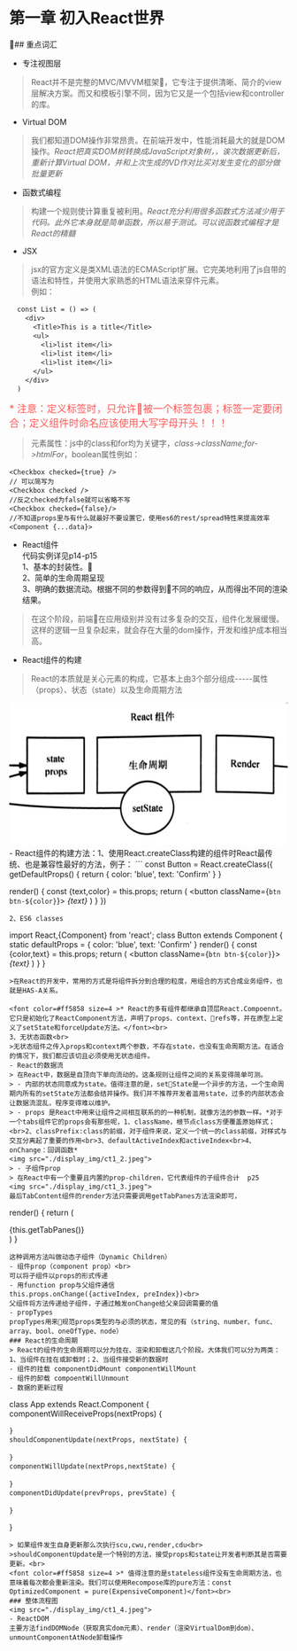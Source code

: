 # 第一章 初入React世界

## 重点词汇
- 专注视图层
>  React并不是完整的MVC/MVVM框架，它专注于提供清晰、简介的view层解决方案。而又和模板引擎不同，因为它又是一个包括view和controller的库。
- Virtual DOM
> 我们都知道DOM操作非常昂贵。在前端开发中，性能消耗最大的就是DOM操作。*React把真实DOM树转换成JavaScript对象树，，诶次数据更新后，重新计算Virtual DOM，并和上次生成的VD作对比买对发生变化的部分做批量更新*
- 函数式编程
> 构建一个规则使计算重复被利用。*React充分利用很多函数式方法减少用于代码。此外它本身就是简单函数，所以易于测试。可以说函数式编程才是React的精髓*
- JSX
> jsx的官方定义是类XML语法的ECMAScript扩展。它完美地利用了js自带的语法和特性，并使用大家熟悉的HTML语法来穿件元素。  
例如：
```
  const List = () => (
    <div>
      <Title>This is a title</Title>
      <ul>
        <li>list item</li>
        <li>list item</li>
        <li>list item</li>
      </ul>
    </div>
  )
```
<font color=#ff5858 size=4 >* 注意：定义标签时，只允许被一个标签包裹；标签一定要闭合；定义组件时命名应该使用大写字母开头！！！</font>
> 元素属性：js中的class和for均为关键字，*class->className;for->htmlFor*，boolean属性例如：
```
<Checkbox checked={true} /> 
// 可以简写为
<Checkbox checked />
//反之checked为false就可以省略不写
<Checkbox checked={false}/>
//不知道props里与有什么就最好不要设置它，使用es6的rest/spread特性来提高效率
<Component {...data}>
```
- React组件   
代码实例详见p14-p15  
1、基本的封装性。  
2、简单的生命周期呈现 </br>
3、明确的数据流动。根据不同的参数得到不同的响应，从而得出不同的渲染结果。
> 在这个阶段，前端在应用级别并没有过多复杂的交互，组件化发展缓慢。这样的逻辑一旦复杂起来，就会存在大量的dom操作，开发和维护成本相当高。
- React组件的构建
> React的本质就是关心元素的构成，它基本上由3个部分组成-----属性（props）、状态（state）以及生命周期方法
<img src="./display_img/ct1_1.jpeg" />
- React组件的构建方法：1、使用React.createClass构建的组件时React最传统、也是兼容性最好的方法，例子：
```
const Button = React.createClass({
  getDefaultProps() {
    return {
      color: 'blue',
      text: 'Confirm'
    }
  }

  render() {
    const {text,color} = this.props;
    return (
      <button className={`btn btn-${color}`}>
        <em>{text}</em>
      </button>
    )
  }
})
```
2、ES6 classes
```
import React,{Component} from 'react';
class Button extends Component {
  static defaultProps = {
    color: 'blue',
    text: 'Confirm'
  }
  render() {
    const {color,text} = this.props;
    return (
      <button className={`btn btn-${color}`}>
        <em>{text}</em>
      </button>
    )
  }
}
```
>在React的开发中，常用的方式是将组件拆分到合理的粒度，用组合的方式合成业务组件，也就是HAS-A关系。

<font color=#ff5858 size=4 >* React的多有组件都继承自顶层React.Compoennt。它只是初始化了ReactComponent方法，声明了props、context、refs等，并在原型上定义了setState和forceUpdate方法。</font><br>
3、无状态函数<br>
>无状态组件之传入props和context两个参数，不存在state，也没有生命周期方法。在适合的情况下，我们都应该切且必须使用无状态组件。
- React的数据流
> 在React中，数据是自顶向下单向流动的。这条规则让组件之间的关系变得简单可测。
> - 内部的状态同意成为state。值得注意的是，setState是一个异步的方法，一个生命周期内所有的setState方法都会结并操作。我们并不推荐开发者滥用state，过多的内部状态会让数据流混乱，程序变得难以维护。
> - props 是React中用来让组件之间相互联系的的一种机制，就像方法的参数一样。*对于一个tabs组件它的props会有那些呢，1、className，根节点class方便覆盖原始样式；<br>2、classPrefix:class的前缀，对于组件来说，定义一个统一的class前缀，对样式与交互分离起了重要的作用<br>3、defaultActiveIndex和activeIndex<br>4、onChange：回调函数*
<img src="./display_img/ct1_2.jpeg">
> - 子组件prop
> 在React中有一个重要且内置的prop-children，它代表组件的子组件合计  p25
<img src="./display_img/ct1_3.jpeg">
最后TabContent组件的render方法只需要调用getTabPanes方法渲染即可，
```
  render() {
    return (<div>{this.getTabPanes()}</div>)
  }
```
这种调用方法叫做动态子组件（Dynamic Children）
- 组件prop（component prop）<br>
可以将子组件以props的形式传递
- 用function prop与父组件通信
this.props.onChange({activeIndex, preIndex})<br>
父组件将方法传递给子组件，子通过触发onChange给父亲回调需要的值
- propTypes
propTypes用来规范props类型的与必须的状态，常见的有（string、number、func、array、bool、oneOfType、node）
### React的生命周期
> React的组件的生命周期可以分为挂在、渲染和卸载这几个阶段。大体我们可以分为两类：1、当组件在挂在或卸载时；2、当组件接受新的数据时
- 组件的挂载 componentDidMount componentWillMount
- 组件的卸载 compoentWillUnmount
- 数据的更新过程
```
  class App extends React.Component {
    componentWillReceiveProps(nextProps) {

    }
    shouldComponentUpdate(nextProps, nextState) {

    }
    componentWillUpdate(nextProps,nextState) {

    }
    componentDidUpdate(prevProps, prevState) {

    }
  }
```
> 如果组件发生自身更新那么次执行scu,cwu,render,cdu<br>
>shouldComponentUpdate是一个特别的方法，接受props和state让开发者判断其是否需要更新。<br>
<font color=#ff5858 size=4 >* 值得注意的是stateless组件没有生命周期方法，也意味着每次都会重新渲染。我们可以使用Recompose库的pure方法：const OptimizedComponent = pure(ExpensiveComponent)</font><br>
### 整体流程图
<img src="./display_img/ct1_4.jpeg">
- ReactDOM
主要方法findDOMNode（获取真实dom元素）、render（渲染VirtualDom到dom）、unmountComponentAtNode卸载操作

